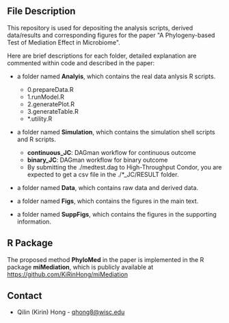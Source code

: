 ## File Description

This repository is used for depositing the analysis scripts, derived data/results and corresponding figures for the paper "A Phylogeny-based Test of Mediation Effect in Microbiome". 

Here are brief descriptions for each folder, detailed explanation are commented within code and described in the paper:

* a folder named **Analyis**, which contains the real data anlysis R scripts. 
  - 0.prepareData.R
  - 1.runModel.R
  - 2.generatePlot.R
  - 3.generateTable.R
  - \*.utility.R

* a folder named **Simulation**, which contains the simulation shell scripts and R scripts.
  - **continuous_JC**: DAGman workflow for continuous outcome
  - **binary_JC**: DAGman workflow for binary outcome
  - By submitting the ./medtest.dag to High-Throughput Condor, you are expected to get a csv file in the ./\*_JC/RESULT folder.

* a folder named **Data**, which contains raw data and derived data.

* a folder named **Figs**, which contains the figures in the main text.

* a folder named **SuppFigs**, which contains the figures in the supporting information.

## R Package

The proposed method **PhyloMed** in the paper is implemented in the R package **miMediation**, which is publicly available at https://github.com/KiRinHong/miMediation

## Contact

* Qilin (Kirin) Hong - qhong8@wisc.edu
